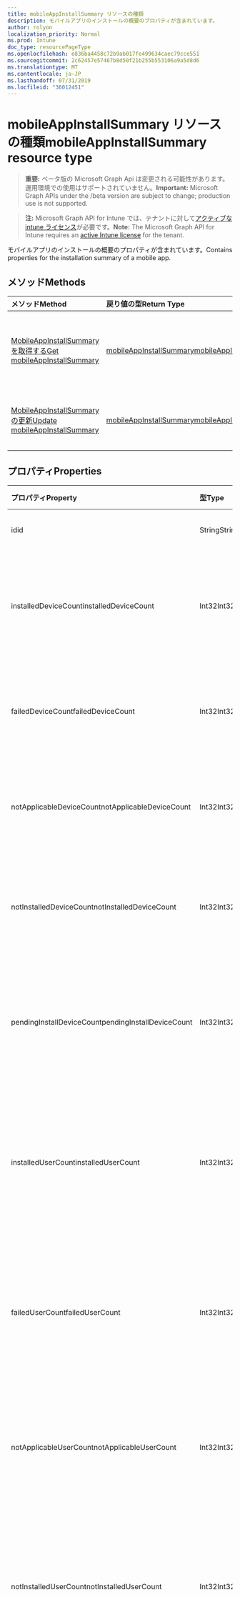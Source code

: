```yaml
---
title: mobileAppInstallSummary リソースの種類
description: モバイルアプリのインストールの概要のプロパティが含まれています。
author: rolyon
localization_priority: Normal
ms.prod: Intune
doc_type: resourcePageType
ms.openlocfilehash: e836ba4458c72b9ab017fe499634caec79cce551
ms.sourcegitcommit: 2c62457e57467b8d50f21b255b553106a9a5d8d6
ms.translationtype: MT
ms.contentlocale: ja-JP
ms.lasthandoff: 07/31/2019
ms.locfileid: "36012451"
---
```

# <a name="mobileappinstallsummary-resource-type"></a><span data-ttu-id="ad45a-103">mobileAppInstallSummary リソースの種類</span><span class="sxs-lookup"><span data-stu-id="ad45a-103">mobileAppInstallSummary resource type</span></span>

> <span data-ttu-id="ad45a-104">**重要:** ベータ版の Microsoft Graph Api は変更される可能性があります。運用環境での使用はサポートされていません。</span><span class="sxs-lookup"><span data-stu-id="ad45a-104">**Important:** Microsoft Graph APIs under the /beta version are subject to change; production use is not supported.</span></span>

> <span data-ttu-id="ad45a-105">**注:** Microsoft Graph API for Intune では、テナントに対して[アクティブな intune ライセンス](https://go.microsoft.com/fwlink/?linkid=839381)が必要です。</span><span class="sxs-lookup"><span data-stu-id="ad45a-105">**Note:** The Microsoft Graph API for Intune requires an [active Intune license](https://go.microsoft.com/fwlink/?linkid=839381) for the tenant.</span></span>

<span data-ttu-id="ad45a-106">モバイルアプリのインストールの概要のプロパティが含まれています。</span><span class="sxs-lookup"><span data-stu-id="ad45a-106">Contains properties for the installation summary of a mobile app.</span></span>

## <a name="methods"></a><span data-ttu-id="ad45a-107">メソッド</span><span class="sxs-lookup"><span data-stu-id="ad45a-107">Methods</span></span>
|<span data-ttu-id="ad45a-108">メソッド</span><span class="sxs-lookup"><span data-stu-id="ad45a-108">Method</span></span>|<span data-ttu-id="ad45a-109">戻り値の型</span><span class="sxs-lookup"><span data-stu-id="ad45a-109">Return Type</span></span>|<span data-ttu-id="ad45a-110">説明</span><span class="sxs-lookup"><span data-stu-id="ad45a-110">Description</span></span>|
|:---|:---|:---|
|[<span data-ttu-id="ad45a-111">MobileAppInstallSummary を取得する</span><span class="sxs-lookup"><span data-stu-id="ad45a-111">Get mobileAppInstallSummary</span></span>](../api/intune-apps-mobileappinstallsummary-get.md)|[<span data-ttu-id="ad45a-112">mobileAppInstallSummary</span><span class="sxs-lookup"><span data-stu-id="ad45a-112">mobileAppInstallSummary</span></span>](../resources/intune-apps-mobileappinstallsummary.md)|<span data-ttu-id="ad45a-113">[MobileAppInstallSummary](../resources/intune-apps-mobileappinstallsummary.md)オブジェクトのプロパティとリレーションシップを読み取ります。</span><span class="sxs-lookup"><span data-stu-id="ad45a-113">Read properties and relationships of the [mobileAppInstallSummary](../resources/intune-apps-mobileappinstallsummary.md) object.</span></span>|
|[<span data-ttu-id="ad45a-114">MobileAppInstallSummary の更新</span><span class="sxs-lookup"><span data-stu-id="ad45a-114">Update mobileAppInstallSummary</span></span>](../api/intune-apps-mobileappinstallsummary-update.md)|[<span data-ttu-id="ad45a-115">mobileAppInstallSummary</span><span class="sxs-lookup"><span data-stu-id="ad45a-115">mobileAppInstallSummary</span></span>](../resources/intune-apps-mobileappinstallsummary.md)|<span data-ttu-id="ad45a-116">[MobileAppInstallSummary](../resources/intune-apps-mobileappinstallsummary.md)オブジェクトのプロパティを更新します。</span><span class="sxs-lookup"><span data-stu-id="ad45a-116">Update the properties of a [mobileAppInstallSummary](../resources/intune-apps-mobileappinstallsummary.md) object.</span></span>|

## <a name="properties"></a><span data-ttu-id="ad45a-117">プロパティ</span><span class="sxs-lookup"><span data-stu-id="ad45a-117">Properties</span></span>
|<span data-ttu-id="ad45a-118">プロパティ</span><span class="sxs-lookup"><span data-stu-id="ad45a-118">Property</span></span>|<span data-ttu-id="ad45a-119">型</span><span class="sxs-lookup"><span data-stu-id="ad45a-119">Type</span></span>|<span data-ttu-id="ad45a-120">説明</span><span class="sxs-lookup"><span data-stu-id="ad45a-120">Description</span></span>|
|:---|:---|:---|
|<span data-ttu-id="ad45a-121">id</span><span class="sxs-lookup"><span data-stu-id="ad45a-121">id</span></span>|<span data-ttu-id="ad45a-122">String</span><span class="sxs-lookup"><span data-stu-id="ad45a-122">String</span></span>|<span data-ttu-id="ad45a-123">エンティティのキー。</span><span class="sxs-lookup"><span data-stu-id="ad45a-123">Key of the entity.</span></span>|
|<span data-ttu-id="ad45a-124">installedDeviceCount</span><span class="sxs-lookup"><span data-stu-id="ad45a-124">installedDeviceCount</span></span>|<span data-ttu-id="ad45a-125">Int32</span><span class="sxs-lookup"><span data-stu-id="ad45a-125">Int32</span></span>|<span data-ttu-id="ad45a-126">このアプリが正常にインストールされたデバイスの数。</span><span class="sxs-lookup"><span data-stu-id="ad45a-126">Number of Devices that have successfully installed this app.</span></span>|
|<span data-ttu-id="ad45a-127">failedDeviceCount</span><span class="sxs-lookup"><span data-stu-id="ad45a-127">failedDeviceCount</span></span>|<span data-ttu-id="ad45a-128">Int32</span><span class="sxs-lookup"><span data-stu-id="ad45a-128">Int32</span></span>|<span data-ttu-id="ad45a-129">このアプリのインストールに失敗したデバイスの数。</span><span class="sxs-lookup"><span data-stu-id="ad45a-129">Number of Devices that have failed to install this app.</span></span>|
|<span data-ttu-id="ad45a-130">notApplicableDeviceCount</span><span class="sxs-lookup"><span data-stu-id="ad45a-130">notApplicableDeviceCount</span></span>|<span data-ttu-id="ad45a-131">Int32</span><span class="sxs-lookup"><span data-stu-id="ad45a-131">Int32</span></span>|<span data-ttu-id="ad45a-132">このアプリに適用されないデバイスの数。</span><span class="sxs-lookup"><span data-stu-id="ad45a-132">Number of Devices that are not applicable for this app.</span></span>|
|<span data-ttu-id="ad45a-133">notInstalledDeviceCount</span><span class="sxs-lookup"><span data-stu-id="ad45a-133">notInstalledDeviceCount</span></span>|<span data-ttu-id="ad45a-134">Int32</span><span class="sxs-lookup"><span data-stu-id="ad45a-134">Int32</span></span>|<span data-ttu-id="ad45a-135">このアプリがインストールされていないデバイスの数。</span><span class="sxs-lookup"><span data-stu-id="ad45a-135">Number of Devices that does not have this app installed.</span></span>|
|<span data-ttu-id="ad45a-136">pendingInstallDeviceCount</span><span class="sxs-lookup"><span data-stu-id="ad45a-136">pendingInstallDeviceCount</span></span>|<span data-ttu-id="ad45a-137">Int32</span><span class="sxs-lookup"><span data-stu-id="ad45a-137">Int32</span></span>|<span data-ttu-id="ad45a-138">このアプリをインストールするように通知されたデバイスの数。</span><span class="sxs-lookup"><span data-stu-id="ad45a-138">Number of Devices that have been notified to install this app.</span></span>|
|<span data-ttu-id="ad45a-139">installedUserCount</span><span class="sxs-lookup"><span data-stu-id="ad45a-139">installedUserCount</span></span>|<span data-ttu-id="ad45a-140">Int32</span><span class="sxs-lookup"><span data-stu-id="ad45a-140">Int32</span></span>|<span data-ttu-id="ad45a-141">このアプリをインストールするためにすべてのデバイスが正常に終了したユーザーの数。</span><span class="sxs-lookup"><span data-stu-id="ad45a-141">Number of Users whose devices have all succeeded to install this app.</span></span>|
|<span data-ttu-id="ad45a-142">failedUserCount</span><span class="sxs-lookup"><span data-stu-id="ad45a-142">failedUserCount</span></span>|<span data-ttu-id="ad45a-143">Int32</span><span class="sxs-lookup"><span data-stu-id="ad45a-143">Int32</span></span>|<span data-ttu-id="ad45a-144">このアプリのインストールに失敗した1つ以上のデバイスを持つユーザーの数。</span><span class="sxs-lookup"><span data-stu-id="ad45a-144">Number of Users that have 1 or more device that failed to install this app.</span></span>|
|<span data-ttu-id="ad45a-145">notApplicableUserCount</span><span class="sxs-lookup"><span data-stu-id="ad45a-145">notApplicableUserCount</span></span>|<span data-ttu-id="ad45a-146">Int32</span><span class="sxs-lookup"><span data-stu-id="ad45a-146">Int32</span></span>|<span data-ttu-id="ad45a-147">このアプリに適用されていないデバイスを持つユーザーの数。</span><span class="sxs-lookup"><span data-stu-id="ad45a-147">Number of Users whose devices were all not applicable for this app.</span></span>|
|<span data-ttu-id="ad45a-148">notInstalledUserCount</span><span class="sxs-lookup"><span data-stu-id="ad45a-148">notInstalledUserCount</span></span>|<span data-ttu-id="ad45a-149">Int32</span><span class="sxs-lookup"><span data-stu-id="ad45a-149">Int32</span></span>|<span data-ttu-id="ad45a-150">このアプリをインストールしなかった1つ以上のデバイスを持つユーザーの数。</span><span class="sxs-lookup"><span data-stu-id="ad45a-150">Number of Users that have 1 or more devices that did not install this app.</span></span>|
|<span data-ttu-id="ad45a-151">pendingInstallUserCount</span><span class="sxs-lookup"><span data-stu-id="ad45a-151">pendingInstallUserCount</span></span>|<span data-ttu-id="ad45a-152">Int32</span><span class="sxs-lookup"><span data-stu-id="ad45a-152">Int32</span></span>|<span data-ttu-id="ad45a-153">このアプリをインストールするように通知された1つ以上のデバイスを保有していて、エラーがあるデバイスが0個あるユーザーの数。</span><span class="sxs-lookup"><span data-stu-id="ad45a-153">Number of Users that have 1 or more device that have been notified to install this app and have 0 devices with failures.</span></span>|

## <a name="relationships"></a><span data-ttu-id="ad45a-154">リレーションシップ</span><span class="sxs-lookup"><span data-stu-id="ad45a-154">Relationships</span></span>
<span data-ttu-id="ad45a-155">なし</span><span class="sxs-lookup"><span data-stu-id="ad45a-155">None</span></span>

## <a name="json-representation"></a><span data-ttu-id="ad45a-156">JSON 表記</span><span class="sxs-lookup"><span data-stu-id="ad45a-156">JSON Representation</span></span>
<span data-ttu-id="ad45a-157">以下は、リソースの JSON 表記です。</span><span class="sxs-lookup"><span data-stu-id="ad45a-157">Here is a JSON representation of the resource.</span></span>
<!-- {
  "blockType": "resource",
  "keyProperty": "id",
  "@odata.type": "microsoft.graph.mobileAppInstallSummary"
}
-->
``` json
{
  "@odata.type": "#microsoft.graph.mobileAppInstallSummary",
  "id": "String (identifier)",
  "installedDeviceCount": 1024,
  "failedDeviceCount": 1024,
  "notApplicableDeviceCount": 1024,
  "notInstalledDeviceCount": 1024,
  "pendingInstallDeviceCount": 1024,
  "installedUserCount": 1024,
  "failedUserCount": 1024,
  "notApplicableUserCount": 1024,
  "notInstalledUserCount": 1024,
  "pendingInstallUserCount": 1024
}
```






